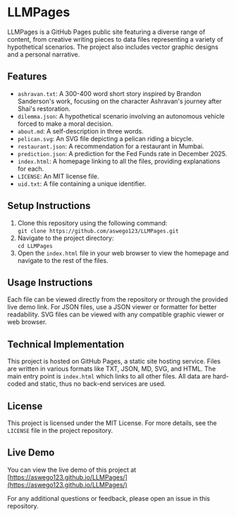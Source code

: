 # LLMPages
LLMPages is a GitHub Pages public site featuring a diverse range of content, from creative writing pieces to data files representing a variety of hypothetical scenarios. The project also includes vector graphic designs and a personal narrative.

## Features
- `ashravan.txt`: A 300-400 word short story inspired by Brandon Sanderson's work, focusing on the character Ashravan's journey after Shai's restoration.
- `dilemma.json`: A hypothetical scenario involving an autonomous vehicle forced to make a moral decision.
- `about.md`: A self-description in three words.
- `pelican.svg`: An SVG file depicting a pelican riding a bicycle.
- `restaurant.json`: A recommendation for a restaurant in Mumbai.
- `prediction.json`: A prediction for the Fed Funds rate in December 2025.
- `index.html`: A homepage linking to all the files, providing explanations for each.
- `LICENSE`: An MIT license file.
- `uid.txt`: A file containing a unique identifier.

## Setup Instructions
1. Clone this repository using the following command:  
   `git clone https://github.com/aswego123/LLMPages.git`
2. Navigate to the project directory:  
   `cd LLMPages`
3. Open the `index.html` file in your web browser to view the homepage and navigate to the rest of the files.

## Usage Instructions
Each file can be viewed directly from the repository or through the provided live demo link. For JSON files, use a JSON viewer or formatter for better readability. SVG files can be viewed with any compatible graphic viewer or web browser.

## Technical Implementation
This project is hosted on GitHub Pages, a static site hosting service. Files are written in various formats like TXT, JSON, MD, SVG, and HTML. The main entry point is `index.html` which links to all other files. All data are hard-coded and static, thus no back-end services are used.

## License
This project is licensed under the MIT License. For more details, see the `LICENSE` file in the project repository.

## Live Demo
You can view the live demo of this project at [https://aswego123.github.io/LLMPages/](https://aswego123.github.io/LLMPages/)

For any additional questions or feedback, please open an issue in this repository.
